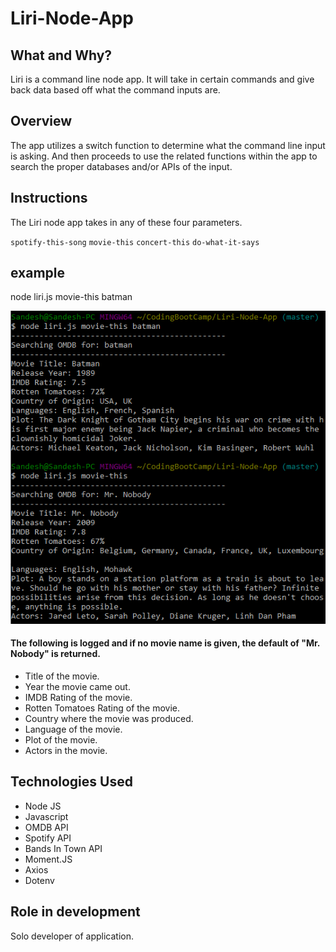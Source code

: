 # Liri-Node-App

## What and Why?

Liri is a command line node app. It will take in certain commands and give back data based off what the command inputs are.

## Overview

The app utilizes a switch function to determine what the command line input is asking. And then proceeds to use the related functions within the app to search the proper databases and/or APIs of the input.

## Instructions

The Liri node app takes in any of these four parameters.

``spotify-this-song`` ``movie-this`` ``concert-this`` ``do-what-it-says``

## example

node liri.js movie-this batman

![Movie-This for Batman](https://github.com/SandeshCharka/Liri-Node-App/blob/master/images/Movie-This.png)

#### The following is logged and if no movie name is given, the default of "Mr. Nobody" is returned.

  * Title of the movie.
  * Year the movie came out.
  * IMDB Rating of the movie.
  * Rotten Tomatoes Rating of the movie.
  * Country where the movie was produced.
  * Language of the movie.
  * Plot of the movie.
  * Actors in the movie.

## Technologies Used

* Node JS
* Javascript
* OMDB API
* Spotify API
* Bands In Town API
* Moment.JS
* Axios
* Dotenv

## Role in development

Solo developer of application.